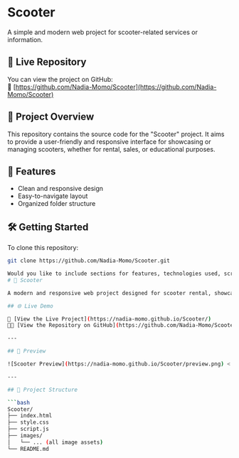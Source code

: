 # Scooter

A simple and modern web project for scooter-related services or information.

## 🚀 Live Repository

You can view the project on GitHub:  
🔗 [https://github.com/Nadia-Momo/Scooter](https://github.com/Nadia-Momo/Scooter)

## 📂 Project Overview

This repository contains the source code for the "Scooter" project. It aims to provide a user-friendly and responsive interface for showcasing or managing scooters, whether for rental, sales, or educational purposes.

## 📄 Features

- Clean and responsive design  
- Easy-to-navigate layout  
- Organized folder structure

## 🛠️ Getting Started

To clone this repository:

```bash
git clone https://github.com/Nadia-Momo/Scooter.git

Would you like to include sections for features, technologies used, screenshots, or future improvements?
# 🛴 Scooter

A modern and responsive web project designed for scooter rental, showcase, or information services. This project emphasizes clean UI/UX design, efficient layout, and accessibility across devices.

## 🌐 Live Demo

🚀 [View the Live Project](https://nadia-momo.github.io/Scooter/)  
👩‍💻 [View the Repository on GitHub](https://github.com/Nadia-Momo/Scooter)

---

## 📸 Preview

![Scooter Preview](https://nadia-momo.github.io/Scooter/preview.png) <!-- Optional: You can add an actual screenshot if available -->

---

## 📁 Project Structure

```bash
Scooter/
├── index.html
├── style.css
├── script.js
├── images/
│   └── ... (all image assets)
└── README.md


